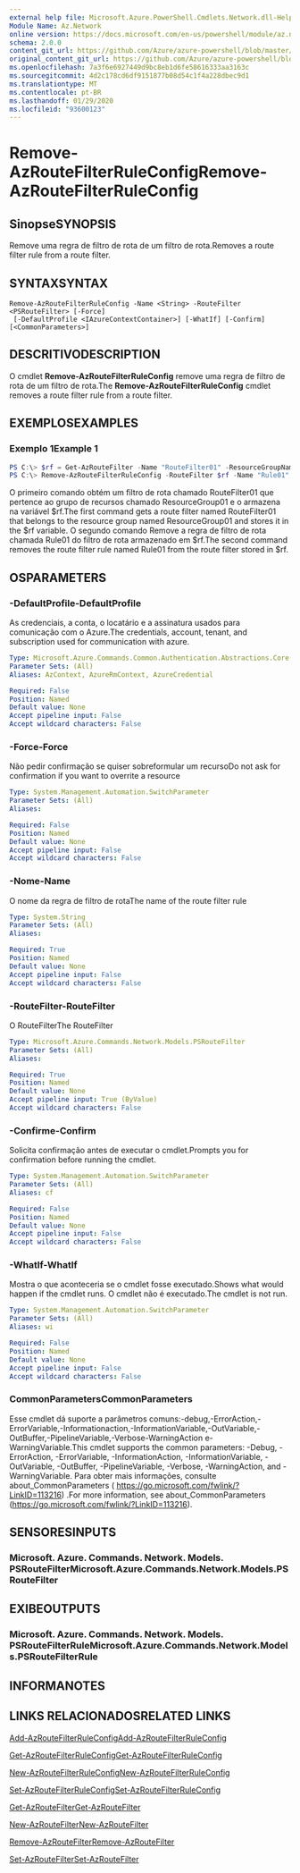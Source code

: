 ```yaml
---
external help file: Microsoft.Azure.PowerShell.Cmdlets.Network.dll-Help.xml
Module Name: Az.Network
online version: https://docs.microsoft.com/en-us/powershell/module/az.network/remove-azroutefilterruleconfig
schema: 2.0.0
content_git_url: https://github.com/Azure/azure-powershell/blob/master/src/Network/Network/help/Remove-AzRouteFilterRuleConfig.md
original_content_git_url: https://github.com/Azure/azure-powershell/blob/master/src/Network/Network/help/Remove-AzRouteFilterRuleConfig.md
ms.openlocfilehash: 7a3f6e6927449d9bc8eb1d6fe58616333aa3163c
ms.sourcegitcommit: 4d2c178cd6df9151877b08d54c1f4a228dbec9d1
ms.translationtype: MT
ms.contentlocale: pt-BR
ms.lasthandoff: 01/29/2020
ms.locfileid: "93600123"
---
```

# <span data-ttu-id="6746f-101">Remove-AzRouteFilterRuleConfig</span><span class="sxs-lookup"><span data-stu-id="6746f-101">Remove-AzRouteFilterRuleConfig</span></span>

## <span data-ttu-id="6746f-102">Sinopse</span><span class="sxs-lookup"><span data-stu-id="6746f-102">SYNOPSIS</span></span>
<span data-ttu-id="6746f-103">Remove uma regra de filtro de rota de um filtro de rota.</span><span class="sxs-lookup"><span data-stu-id="6746f-103">Removes a route filter rule from a route filter.</span></span>

## <span data-ttu-id="6746f-104">SYNTAX</span><span class="sxs-lookup"><span data-stu-id="6746f-104">SYNTAX</span></span>

```
Remove-AzRouteFilterRuleConfig -Name <String> -RouteFilter <PSRouteFilter> [-Force]
 [-DefaultProfile <IAzureContextContainer>] [-WhatIf] [-Confirm] [<CommonParameters>]
```

## <span data-ttu-id="6746f-105">DESCRITIVO</span><span class="sxs-lookup"><span data-stu-id="6746f-105">DESCRIPTION</span></span>
<span data-ttu-id="6746f-106">O cmdlet **Remove-AzRouteFilterRuleConfig** remove uma regra de filtro de rota de um filtro de rota.</span><span class="sxs-lookup"><span data-stu-id="6746f-106">The **Remove-AzRouteFilterRuleConfig** cmdlet removes a route filter rule from a route filter.</span></span>

## <span data-ttu-id="6746f-107">EXEMPLOS</span><span class="sxs-lookup"><span data-stu-id="6746f-107">EXAMPLES</span></span>

### <span data-ttu-id="6746f-108">Exemplo 1</span><span class="sxs-lookup"><span data-stu-id="6746f-108">Example 1</span></span>
```powershell
PS C:\> $rf = Get-AzRouteFilter -Name "RouteFilter01" -ResourceGroupName "ResourceGroup01"
PS C:\> Remove-AzRouteFilterRuleConfig -RouteFilter $rf -Name "Rule01"
```

<span data-ttu-id="6746f-109">O primeiro comando obtém um filtro de rota chamado RouteFilter01 que pertence ao grupo de recursos chamado ResourceGroup01 e o armazena na variável $rf.</span><span class="sxs-lookup"><span data-stu-id="6746f-109">The first command gets a route filter named RouteFilter01 that belongs to the resource group named ResourceGroup01 and stores it in the $rf variable.</span></span>
<span data-ttu-id="6746f-110">O segundo comando Remove a regra de filtro de rota chamada Rule01 do filtro de rota armazenado em $rf.</span><span class="sxs-lookup"><span data-stu-id="6746f-110">The second command removes the route filter rule named Rule01 from the route filter stored in $rf.</span></span>

## <span data-ttu-id="6746f-111">OS</span><span class="sxs-lookup"><span data-stu-id="6746f-111">PARAMETERS</span></span>

### <span data-ttu-id="6746f-112">-DefaultProfile</span><span class="sxs-lookup"><span data-stu-id="6746f-112">-DefaultProfile</span></span>
<span data-ttu-id="6746f-113">As credenciais, a conta, o locatário e a assinatura usados para comunicação com o Azure.</span><span class="sxs-lookup"><span data-stu-id="6746f-113">The credentials, account, tenant, and subscription used for communication with azure.</span></span>

```yaml
Type: Microsoft.Azure.Commands.Common.Authentication.Abstractions.Core.IAzureContextContainer
Parameter Sets: (All)
Aliases: AzContext, AzureRmContext, AzureCredential

Required: False
Position: Named
Default value: None
Accept pipeline input: False
Accept wildcard characters: False
```

### <span data-ttu-id="6746f-114">-Force</span><span class="sxs-lookup"><span data-stu-id="6746f-114">-Force</span></span>
<span data-ttu-id="6746f-115">Não pedir confirmação se quiser sobreformular um recurso</span><span class="sxs-lookup"><span data-stu-id="6746f-115">Do not ask for confirmation if you want to overrite a resource</span></span>

```yaml
Type: System.Management.Automation.SwitchParameter
Parameter Sets: (All)
Aliases:

Required: False
Position: Named
Default value: None
Accept pipeline input: False
Accept wildcard characters: False
```

### <span data-ttu-id="6746f-116">-Nome</span><span class="sxs-lookup"><span data-stu-id="6746f-116">-Name</span></span>
<span data-ttu-id="6746f-117">O nome da regra de filtro de rota</span><span class="sxs-lookup"><span data-stu-id="6746f-117">The name of the route filter rule</span></span>

```yaml
Type: System.String
Parameter Sets: (All)
Aliases:

Required: True
Position: Named
Default value: None
Accept pipeline input: False
Accept wildcard characters: False
```

### <span data-ttu-id="6746f-118">-RouteFilter</span><span class="sxs-lookup"><span data-stu-id="6746f-118">-RouteFilter</span></span>
<span data-ttu-id="6746f-119">O RouteFilter</span><span class="sxs-lookup"><span data-stu-id="6746f-119">The RouteFilter</span></span>

```yaml
Type: Microsoft.Azure.Commands.Network.Models.PSRouteFilter
Parameter Sets: (All)
Aliases:

Required: True
Position: Named
Default value: None
Accept pipeline input: True (ByValue)
Accept wildcard characters: False
```

### <span data-ttu-id="6746f-120">-Confirme</span><span class="sxs-lookup"><span data-stu-id="6746f-120">-Confirm</span></span>
<span data-ttu-id="6746f-121">Solicita confirmação antes de executar o cmdlet.</span><span class="sxs-lookup"><span data-stu-id="6746f-121">Prompts you for confirmation before running the cmdlet.</span></span>

```yaml
Type: System.Management.Automation.SwitchParameter
Parameter Sets: (All)
Aliases: cf

Required: False
Position: Named
Default value: None
Accept pipeline input: False
Accept wildcard characters: False
```

### <span data-ttu-id="6746f-122">-WhatIf</span><span class="sxs-lookup"><span data-stu-id="6746f-122">-WhatIf</span></span>
<span data-ttu-id="6746f-123">Mostra o que aconteceria se o cmdlet fosse executado.</span><span class="sxs-lookup"><span data-stu-id="6746f-123">Shows what would happen if the cmdlet runs.</span></span> <span data-ttu-id="6746f-124">O cmdlet não é executado.</span><span class="sxs-lookup"><span data-stu-id="6746f-124">The cmdlet is not run.</span></span>

```yaml
Type: System.Management.Automation.SwitchParameter
Parameter Sets: (All)
Aliases: wi

Required: False
Position: Named
Default value: None
Accept pipeline input: False
Accept wildcard characters: False
```

### <span data-ttu-id="6746f-125">CommonParameters</span><span class="sxs-lookup"><span data-stu-id="6746f-125">CommonParameters</span></span>
<span data-ttu-id="6746f-126">Esse cmdlet dá suporte a parâmetros comuns:-debug,-ErrorAction,-ErrorVariable,-Informationaction,-InformationVariable,-OutVariable,-OutBuffer,-PipelineVariable,-Verbose-WarningAction e-WarningVariable.</span><span class="sxs-lookup"><span data-stu-id="6746f-126">This cmdlet supports the common parameters: -Debug, -ErrorAction, -ErrorVariable, -InformationAction, -InformationVariable, -OutVariable, -OutBuffer, -PipelineVariable, -Verbose, -WarningAction, and -WarningVariable.</span></span> <span data-ttu-id="6746f-127">Para obter mais informações, consulte about_CommonParameters ( https://go.microsoft.com/fwlink/?LinkID=113216) .</span><span class="sxs-lookup"><span data-stu-id="6746f-127">For more information, see about_CommonParameters (https://go.microsoft.com/fwlink/?LinkID=113216).</span></span>

## <span data-ttu-id="6746f-128">SENSORES</span><span class="sxs-lookup"><span data-stu-id="6746f-128">INPUTS</span></span>

### <span data-ttu-id="6746f-129">Microsoft. Azure. Commands. Network. Models. PSRouteFilter</span><span class="sxs-lookup"><span data-stu-id="6746f-129">Microsoft.Azure.Commands.Network.Models.PSRouteFilter</span></span>

## <span data-ttu-id="6746f-130">EXIBE</span><span class="sxs-lookup"><span data-stu-id="6746f-130">OUTPUTS</span></span>

### <span data-ttu-id="6746f-131">Microsoft. Azure. Commands. Network. Models. PSRouteFilterRule</span><span class="sxs-lookup"><span data-stu-id="6746f-131">Microsoft.Azure.Commands.Network.Models.PSRouteFilterRule</span></span>

## <span data-ttu-id="6746f-132">INFORMA</span><span class="sxs-lookup"><span data-stu-id="6746f-132">NOTES</span></span>

## <span data-ttu-id="6746f-133">LINKS RELACIONADOS</span><span class="sxs-lookup"><span data-stu-id="6746f-133">RELATED LINKS</span></span>

[<span data-ttu-id="6746f-134">Add-AzRouteFilterRuleConfig</span><span class="sxs-lookup"><span data-stu-id="6746f-134">Add-AzRouteFilterRuleConfig</span></span>](./Add-AzRouteFilterRuleConfig.md)

[<span data-ttu-id="6746f-135">Get-AzRouteFilterRuleConfig</span><span class="sxs-lookup"><span data-stu-id="6746f-135">Get-AzRouteFilterRuleConfig</span></span>](./Get-AzRouteFilterRuleConfig.md)

[<span data-ttu-id="6746f-136">New-AzRouteFilterRuleConfig</span><span class="sxs-lookup"><span data-stu-id="6746f-136">New-AzRouteFilterRuleConfig</span></span>](./New-AzRouteFilterRuleConfig.md)

[<span data-ttu-id="6746f-137">Set-AzRouteFilterRuleConfig</span><span class="sxs-lookup"><span data-stu-id="6746f-137">Set-AzRouteFilterRuleConfig</span></span>](./Set-AzRouteFilterRuleConfig.md)

[<span data-ttu-id="6746f-138">Get-AzRouteFilter</span><span class="sxs-lookup"><span data-stu-id="6746f-138">Get-AzRouteFilter</span></span>](./Get-AzRouteFilter.md)

[<span data-ttu-id="6746f-139">New-AzRouteFilter</span><span class="sxs-lookup"><span data-stu-id="6746f-139">New-AzRouteFilter</span></span>](./New-AzRouteFilter.md)

[<span data-ttu-id="6746f-140">Remove-AzRouteFilter</span><span class="sxs-lookup"><span data-stu-id="6746f-140">Remove-AzRouteFilter</span></span>](./Remove-AzRouteFilter.md)

[<span data-ttu-id="6746f-141">Set-AzRouteFilter</span><span class="sxs-lookup"><span data-stu-id="6746f-141">Set-AzRouteFilter</span></span>](./Set-AzRouteFilter.md)
